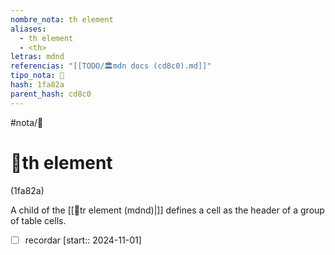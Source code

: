 ```yaml
---
nombre_nota: th element
aliases:
  - th element
  - <th>
letras: mdnd
referencias: "[[TODO/🏛️mdn docs (cd8c0).md]]"
tipo_nota: 📑
hash: 1fa82a
parent_hash: cd8c0
---
```


#nota/📑

# 📑th element
<div class="hash">(1fa82a)</div>

A child of the [[📑tr element (mdnd)|<tr>]] defines a cell as the header of a group of table cells.



- [ ] recordar  [start:: 2024-11-01]
